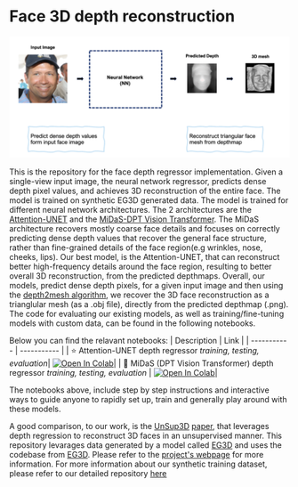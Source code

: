 # Face 3D depth reconstruction

<img src="https://github.com/cantonioupao/face-depth-3D-reconstruction/blob/main/assets/depth_regression.png" alt="drawing" />

This is the repository for the face depth regressor implementation. Given a single-view input image, the neural network regressor, predicts dense  depth pixel values, and achieves 3D reconstruction of the entire face. The model is trained on  synthetic EG3D generated data. The model is trained for different neural network architectures. The 2 architectures are the [Attention-UNET](https://arxiv.org/pdf/1804.03999.pdf) and the [MiDaS-DPT Vision Transformer](https://github.com/isl-org/MiDaS). The MiDaS architecture recovers mostly coarse face details and focuses on correctly predicting dense depth values that recover the general face structure, rather than fine-grained details of the face region(e.g wrinkles, nose, cheeks, lips). Our best model, is the Attention-UNET, that can reconstruct better high-frequency details around the face region, resulting to better overall 3D reconstruction, from the predicted depthmaps. Overall, our models, predict dense depth pixels, for a given input image and then using the [depth2mesh algorithm](https://github.com/sfu-gruvi-3dv/deep_human), we recover the 3D face reconstruction as a trianglular mesh (as a .obj file), directly from the predicted depthmap (.png). The code for evaluating our existing models, as well as training/fine-tuning models with custom data, can be found in the following notebooks. 



Below you can find the relavant notebooks:
| Description      | Link |
| ----------- | ----------- |
| :star: Attention-UNET depth regressor *training, testing, evaluation*| [![Open In Colab](https://colab.research.google.com/assets/colab-badge.svg)](https://colab.research.google.com/github/cantonioupao/face-depth-3D-reconstruction/blob/main/colab_notebooks/unet_depthmap_training.ipynb)|
| :2nd_place_medal: MiDaS (DPT Vision Transformer) depth regressor *training, testing, evaluation* | [![Open In Colab](https://colab.research.google.com/assets/colab-badge.svg)](https://colab.research.google.com/github/cantonioupao/face-depth-3D-reconstruction/blob/main/colab_notebooks/midas_depthmap_training.ipynb)|

The notebooks above, include step by step instructions and interactive ways to guide anyone to rapidly set up, train and generally play around with these models.

A good comparison, to our work, is the [UnSup3D](https://elliottwu.com/projects/20_unsup3d/) [paper](https://arxiv.org/pdf/1911.11130.pdf), that leverages depth regression to reconstruct 3D faces in an unsupervised manner. This repository levarages data generated by a model called [EG3D](https://nvlabs.github.io/eg3d/media/eg3d.pdf) and uses the codebase from [EG3D](https://github.com/NVlabs/eg3d). Please refer to the [project's webpage](https://arxiv.org/pdf/2112.07945.pdf) for more information. For more information about our synthetic training dataset, please refer to our detailed repository [here](https://github.com/cantonioupao/generate-synthetic-face-data)






